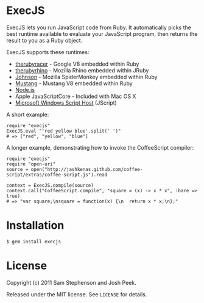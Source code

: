 ExecJS
======

ExecJS lets you run JavaScript code from Ruby. It automatically picks
the best runtime available to evaluate your JavaScript program, then
returns the result to you as a Ruby object.

ExecJS supports these runtimes:

* [therubyracer](https://github.com/cowboyd/therubyracer) - Google V8
  embedded within Ruby
* [therubyrhino](https://github.com/cowboyd/therubyrhino) - Mozilla
  Rhino embedded within JRuby
* [Johnson](https://github.com/jbarnette/johnson) - Mozilla
  SpiderMonkey embedded within Ruby
* [Mustang](https://github.com/nu7hatch/mustang) - Mustang V8
  embedded within Ruby
* [Node.js](http://nodejs.org/)
* Apple JavaScriptCore - Included with Mac OS X
* [Microsoft Windows Script Host](http://msdn.microsoft.com/en-us/library/9bbdkx3k.aspx) (JScript)

A short example:

    require "execjs"
    ExecJS.eval "'red yellow blue'.split(' ')"
    # => ["red", "yellow", "blue"]

A longer example, demonstrating how to invoke the CoffeeScript compiler:

    require "execjs"
    require "open-uri"
    source = open("http://jashkenas.github.com/coffee-script/extras/coffee-script.js").read

    context = ExecJS.compile(source)
    context.call("CoffeeScript.compile", "square = (x) -> x * x", :bare => true)
    # => "var square;\nsquare = function(x) {\n  return x * x;\n};"

# Installation

    $ gem install execjs

# License

Copyright (c) 2011 Sam Stephenson and Josh Peek.

Released under the MIT license. See `LICENSE` for details.
